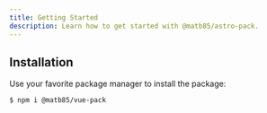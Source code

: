 ```yaml
---
title: Getting Started
description: Learn how to get started with @matb85/astro-pack.
---
```


## Installation

Use your favorite package manager to install the package:

```bash
$ npm i @matb85/vue-pack
```